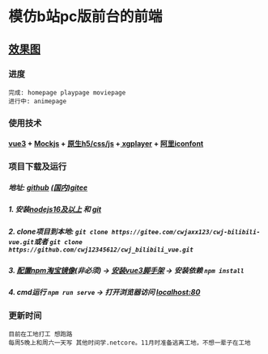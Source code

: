# 模仿b站pc版前台的前端
## [效果图](/效果图.md)


### 进度
    完成: homepage playpage moviepage
    进行中: animepage
### 使用技术
#### [vue3](https://vuejs.org/) + [Mockjs](http://mockjs.com/examples.html) + [原生h5/css/js](https://developer.mozilla.org/zh-CN/) +[ xgplayer](http://h5player.bytedance.com/guide/) + [阿里iconfont](https://www.iconfont.cn/)


### 项目下载及运行
##### 地址: [github](https://github.com/cwj12345612/cwj_bilibili_vue.git )    [(国内)gitee](https://gitee.com/cwjaxx123/cwj-bilibili-vue.git)

##### 1. 安装[nodejs16及以上](https://nodejs.org/en) 和 [git](https://git-scm.com/downloads)
##### 2. clone项目到本地: ```git clone https://gitee.com/cwjaxx123/cwj-bilibili-vue.git```或者 ```git clone https://github.com/cwj12345612/cwj_bilibili_vue.git```
##### 3. [配置npm淘宝镜像](https://www.cnblogs.com/tanyiqu/p/14532462.html)(非必须) -> [安装vue3脚手架](https://cli.vuejs.org/zh/guide/installation.html) -> 安装依赖 ```npm install```
##### 4. cmd运行 ```npm run serve```  ->  打开浏览器访问  [localhost:80](http://localhost:80)

 


### 更新时间

    目前在工地打工 想跑路
    每周5晚上和周六一天写 其他时间学.netcore。11月时准备逃离工地，不想一辈子在工地
